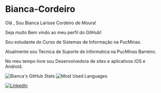 # Bianca-Cordeiro
Olá , Sou Bianca Larisse Cordeiro de Moura!

Seja muito Bem vindo ao meu perfil do GitHub! 

Sou estudante do Curso de Sistemas de Informação na PucMinas.
 
Atualmente sou Tecnica de Suporte de Informatica na PucMinas Barreiro.

No meu tempo livre sou Desenvolvedora de sites e aplicativos IOS e Android.

![Bianca's GitHub Stats](https://github-readme-stats.vercel.app/api?username=biancacordeiro19&show_icons=true)
![Most Used Languages](https://github-readme-stats.vercel.app/api/top-langs/?username=biancacordeiro19&layout=compact)



[![LinkedIn](https://img.shields.io/badge/LinkedIn-blue?logo=linkedin)]([https://linkedin.com/in/seu-perfil](https://www.linkedin.com/in/bianca-cordeiro-545014172/))

